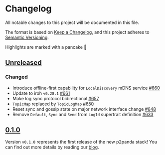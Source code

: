 # Changelog

All notable changes to this project will be documented in this file.

The format is based on [Keep a Changelog](https://keepachangelog.com/en/1.0.0/),
and this project adheres to [Semantic Versioning](https://semver.org/spec/v2.0.0.html).

Highlights are marked with a pancake 🥞

## [Unreleased]

### Changed

- Introduce offline-first capability for `LocalDiscovery` mDNS service [#660](https://github.com/p2panda/p2panda/pull/660)
- Update to iroh `v0.28.1` [#661](https://github.com/p2panda/p2panda/pull/661)
- Make log sync protocol bidirectional [#657](https://github.com/p2panda/p2panda/pull/657)
- `TopicMap` replaced by `TopicLogMap` [#650](https://github.com/p2panda/p2panda/pull/650)
- Reset sync and gossip state on major network interface change [#648](https://github.com/p2panda/p2panda/pull/648)
- Remove `Default`, `Sync` and `Send` from `LogId` supertrait definition [#633](https://github.com/p2panda/p2panda/pull/633)

## [0.1.0]

Version `v0.1.0` represents the first release of the new p2panda stack! You can find out more details by reading our [blog](https://p2panda.org/2024/12/06/p2panda-release.html).

[unreleased]: https://github.com/p2panda/p2panda/compare/v0.1.0...HEAD
[0.1.0]: https://github.com/p2panda/p2panda/releases/tag/v0.1.0
